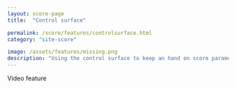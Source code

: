 ```yaml
---
layout: score-page
title:  "Control surface"

permalink: /score/features/controlsurface.html
category: "site-score"

image: /assets/features/missing.png
description: "Using the control surface to keep an hand on score parameters"
---
```


Video feature
